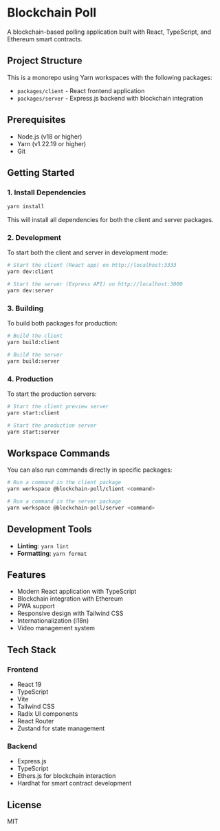# Blockchain Poll

A blockchain-based polling application built with React, TypeScript, and Ethereum smart contracts.

## Project Structure

This is a monorepo using Yarn workspaces with the following packages:

- `packages/client` - React frontend application
- `packages/server` - Express.js backend with blockchain integration

## Prerequisites

- Node.js (v18 or higher)
- Yarn (v1.22.19 or higher)
- Git

## Getting Started

### 1. Install Dependencies

```bash
yarn install
```

This will install all dependencies for both the client and server packages.

### 2. Development

To start both the client and server in development mode:

```bash
# Start the client (React app) on http://localhost:3333
yarn dev:client

# Start the server (Express API) on http://localhost:3000
yarn dev:server
```

### 3. Building

To build both packages for production:

```bash
# Build the client
yarn build:client

# Build the server
yarn build:server
```

### 4. Production

To start the production servers:

```bash
# Start the client preview server
yarn start:client

# Start the production server
yarn start:server
```

## Workspace Commands

You can also run commands directly in specific packages:

```bash
# Run a command in the client package
yarn workspace @blockchain-poll/client <command>

# Run a command in the server package
yarn workspace @blockchain-poll/server <command>
```

## Development Tools

- **Linting**: `yarn lint`
- **Formatting**: `yarn format`

## Features

- Modern React application with TypeScript
- Blockchain integration with Ethereum
- PWA support
- Responsive design with Tailwind CSS
- Internationalization (i18n)
- Video management system

## Tech Stack

### Frontend
- React 19
- TypeScript
- Vite
- Tailwind CSS
- Radix UI components
- React Router
- Zustand for state management

### Backend
- Express.js
- TypeScript
- Ethers.js for blockchain interaction
- Hardhat for smart contract development

## License

MIT
